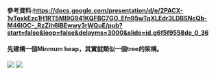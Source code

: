 #### 參考資料:https://docs.google.com/presentation/d/e/2PACX-1vToxkEzc1H1RT5MI9G941KQFBC7GO_Efn95wTqXLEdr3LDBSNcQb-M46IOC-_RzZih6IBEwwy3rWQuE/pub?start=false&loop=false&delayms=3000&slide=id.g6f5f9558de_0_36
#### 先建構一個Minmum heap，其實就類似一個tree的架構。
![](https://www.draw.io/?lightbox=1&highlight=0000ff&edit=_blank&layers=1&nav=1&title=Untitled%20Diagram.drawio#R7Vptk6I4EP41%2BXhTQHjLR3B078tsXdVU7dx8umIkKrdILMRR79dfhwSEBNeXVfHcq5qqSZokhqf76XQ3QXgw33zJo8XshcU0RZYRbxB%2BRpZlGpYN%2F7hkKyQOloJpnsRy0E7wmvxDq5lSukpiumwNLBhLi2TRFo5ZltFx0ZJFec7W7WETlrZ%2FdRFNqSZ4HUepLn1L4mImpL7l7eS%2F02Q6q37ZdIl4Mo%2BqwfJNlrMoZuuGCA8RHuSMFaLFPv7mL2AZafQBIJbjxMwKqN2s%2BWZAUwB6JLrQkLNbT41EfdecZkVzU6M9E96%2FTr8usrfvb87LMvg2eA%2B%2FvbDf5CqfUbqS4Lwk2YxGC%2Fl%2BxbYCLWerLKZ8LRPhcD1LCvq6iMb86RrMBGSzYp7Kx3JVmhd0s3e7ZuPVv1A2p0W%2BhSFyAnYlxtLIzArzdUNlUjRraKuaFkkjmdYrW01sJTwnQGVpUGkY0SwOuH1Cb5xGy2UybsNCN0nxJ7SNJ0f23htPnvmbG1VnKzviR2ismbQCJGyErfIxPaRsHfAGoE4HoJUsp2lUJJ%2FtbXShLH%2FhD5ZkRUOfnt%2FSZ%2B0NqiXE9uWsph0rC9l%2B2zAsQ1moiPIpLbSFSqXXr32%2BHeD%2F7eCn7EBVHznTDrDVrx3Yuh0MPUQC5Lto6CIyQD5BQwf5DgpEw0B%2ByBvBM4KXhsHBiAuHBIUhIsPeXa7l7kG0YRmmcUuf63RgLPDzeQMwDqBho9AvgTwGYzeFTYcfObSmRY1bj6jb9hGom7dE3b2Ah8tgIw0Xx7vvlVvjnZ2TK3uneznB7h95OatXN2eQJ6etV1VfRzs6bana9d3I1fmaQSQTzSSAAUXbCJZFzr7TAUtZDpKMZTAynCRpqoiiNJlm3JJAxxTkIedTAvF6IB%2FMkzjmP9PJxh1fjcsQEptK5OnphLQ7LEdVysX4WO2ngT9NH1kDtuPcmQb0POl0l3hG0Hd9N3owWHT%2BE%2B7W9g54yKOzC9KvqzU70kyIJiGKITYa%2BiiEsBLzACeE0MYtQ54RCvFpIU9rHYOvMCwDKAhVeQP%2BPL4ONEK3Y0EecAUosPnGYC7pP4bCSgyFO4oFdQHhJjGUedE00eslT3T6ZLRj2u3wyT%2BT0a6xxzZuxWivm9HPJYMaucs%2B%2FnJKhihwGn6gzCoFN%2FeStKb2qCT7oJxFSmrfHX8d5%2B74q8e8E4iYuOcsgYUGpJ5BIJXCca6zz4OJ%2FcMEalg5dq2OQK3LR1wvUCOa2n6lQLkL%2F5sGytYvl6pgRQOkbw3oqcoj44%2BV071%2FBugB%2FGMzQKvD984APfR%2BZPwdtWrfOwM6voyo6C9n0YI3JyndyBwoPFxTjqvP9bYt%2BvJugWk9Qb4FeMvH2D0hEeqtZKF4LvvskoWykHPjBMfSv9LwGwR%2FLVleaIrvuzJQs6W3zMK6wOeVY237iLqduPXS22cSQlrqcc8lgbaQ%2Bln52iToyvJFCu5Vn4PLLD8clrl4nfcTFIjCW1nJEyU9SM2J2%2FrSydN09%2B7I5HYcNTcmk56mayiNV%2FlnDdJ1q%2FStGv2uZH%2F9Kn1lfofL9H2yXb1g4KtXNo5lu0naC9UfiA6wHVQfbRvDFnzAcv%2BGTaUu5XnGD%2Fel3lnDreHQEBu4rOfRSx59nie4eaOx96DKwxcKqnz1utq1b5nphRR5ehCvPBA8XsNt3jOS1V6nrAgb8hgJRLWXlHVJGOzwY0eMId7dnSeef73zBLq7e7lCS7vbzXj4Lw%3D%3D)
![](https://github.com/aaron1aaron2/my-learning-note/blob/master/image/bear.jpg)

